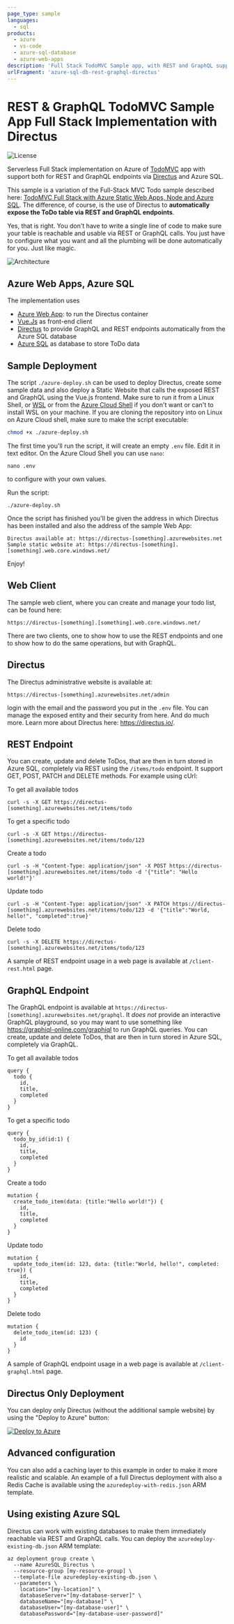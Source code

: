 ```yaml
---
page_type: sample
languages:
  - sql
products:
  - azure
  - vs-code
  - azure-sql-database
  - azure-web-apps
description: 'Full Stack TodoMVC Sample app, with REST and GraphQL support, using Directus, Azure Web Apps, Vue.Js and Azure SQL'
urlFragment: 'azure-sql-db-rest-graphql-directus'
---
```


<!--
Guidelines on README format: https://review.docs.microsoft.com/help/onboard/admin/samples/concepts/readme-template?branch=master

Guidance on onboarding samples to docs.microsoft.com/samples: https://review.docs.microsoft.com/help/onboard/admin/samples/process/onboarding?branch=master

Taxonomies for products and languages: https://review.docs.microsoft.com/new-hope/information-architecture/metadata/taxonomies?branch=master
-->

# REST & GraphQL TodoMVC Sample App Full Stack Implementation with Directus

![License](https://img.shields.io/badge/license-MIT-green.svg)

Serverless Full Stack implementation on Azure of [TodoMVC](http://todomvc.com/) app with support both for REST and GraphQL endpoints via [Directus](https://directus.io/) and Azure SQL.

This sample is a variation of the Full-Stack MVC Todo sample described here: [TodoMVC Full Stack with Azure Static Web Apps, Node and Azure SQL](https://devblogs.microsoft.com/azure-sql/todomvc-full-stack-with-azure-static-web-apps-node-and-azure-sql/). The difference, of course, is the use of Directus to **automatically expose the ToDo table via REST and GraphQL endpoints**.

Yes, that is right. You don't have to write a single line of code to make sure your table is reachable and usable via REST or GraphQL calls. You just have to configure what you want and all the plumbing will be done automatically for you. Just like magic.

![Architecture](./assets/architecture.png)

## Azure Web Apps, Azure SQL

The implementation uses

- [Azure Web App](https://docs.microsoft.com/en-us/azure/app-service/tutorial-custom-container?pivots=container-linux/): to run the Directus container 
- [Vue.Js](https://vuejs.org/) as front-end client
- [Directus](https://directus.io/) to provide GraphQL and REST endpoints automatically from the Azure SQL database
- [Azure SQL](https://azure.microsoft.com/en-us/services/sql-database/) as database to store ToDo data


## Sample Deployment 

The script `./azure-deploy.sh` can be used to deploy Directus, create some sample data and also deploy a Static Website that calls the exposed REST and GraphQL using the Vue.js frontend. Make sure to run it from a Linux Shell, or [WSL](https://docs.microsoft.com/en-us/windows/wsl/install) or from the [Azure Cloud Shell](https://docs.microsoft.com/en-us/azure/cloud-shell/overview) if you don't want or can't to install WSL on your machine. 
If you are cloning the repository into on Linux on Azure Cloud shell, make sure to make the script executable:

```sh
chmod +x ./azure-deploy.sh
```

The first time you'll run the script, it will create an empty `.env` file. Edit it in text editor. On the Azure Cloud Shell you can use `nano`:

```
nano .env
```

to configure with your own values. 

Run the script:

```
./azure-deploy.sh
```

Once the script has finished you'll be given the address in which Directus has been installed and also the address of the sample Web App:

```
Directus available at: https://directus-[something].azurewebsites.net
Sample static website at: https://directus-[something].[something].web.core.windows.net/
```

Enjoy!

## Web Client

The sample web client, where you can create and manage your todo list, can be found here:

```
https://directus-[something].[something].web.core.windows.net/
```

There are two clients, one to show how to use the REST endpoints and one to show how to do the same operations, but with GraphQL.

##  Directus

The Directus administrative website is available at:

```
https://directus-[something].azurewebsites.net/admin
```

login with the email and the password you put in the `.env` file. You can manage the exposed entity and their security from here. And do much more. Learn more about Directus here: https://directus.io/.

## REST Endpoint

You can create, update and delete ToDos, that are then in turn stored in Azure SQL, completely via REST using the `/items/todo` endpoint. It support GET, POST, PATCH and DELETE methods. For example using cUrl:

To get all available todos

```
curl -s -X GET https://directus-[something].azurewebsites.net/items/todo
```

To get a specific todo

```
curl -s -X GET https://directus-[something].azurewebsites.net/items/todo/123
```

Create a todo

```
curl -s -H "Content-Type: application/json" -X POST https://directus-[something].azurewebsites.net/items/todo -d '{"title": "Hello world!"}'
```

Update todo

```
curl -s -H "Content-Type: application/json" -X PATCH https://directus-[something].azurewebsites.net/items/todo/123 -d '{"title":"World, hello!", "completed":true}'
```

Delete todo

```
curl -s -X DELETE https://directus-[something].azurewebsites.net/items/todo/123 
```

A sample of REST endpoint usage in a web page is available at `/client-rest.html` page.

## GraphQL Endpoint

The GraphQL endpoint is available at `https://directus-[something].azurewebsites.net/graphql`. It *does not* provide an interactive GraphQL playground, so you may want to use something like https://graphiql-online.com/graphiql to run GraphQL queries. You can create, update and delete ToDos, that are then in turn stored in Azure SQL, completely via GraphQL.

To get all available todos
```
query {
  todo {
    id,
    title,
    completed
  }
}
```

To get a specific todo
```
query {
  todo_by_id(id:1) {
    id,
    title,
    completed
  }
}
```

Create a todo
```
mutation {
  create_todo_item(data: {title:"Hello world!"}) {
    id,
    title,
    completed
  }
}
```

Update todo
```
mutation {
  update_todo_item(id: 123, data: {title:"World, hello!", completed: true}) {
    id,
    title,
    completed
  }
}
```

Delete todo
```
mutation {
  delete_todo_item(id: 123) {
    id
  }
}
```

A sample of GraphQL endpoint usage in a web page is available at `/client-graphql.html` page.

## Directus Only Deployment

You can deploy only Directus (without the additional sample website) by using the "Deploy to Azure" button:

[![Deploy to Azure](https://aka.ms/deploytoazurebutton)](https%3A%2F%2Fraw.githubusercontent.com%2FAzure-Samples%2Fazure-sql-db-rest-graphql-directus%2Fmain%2Fazuredeploy.json)

## Advanced configuration

You can also add a caching layer to this example in order to make it more realistic and scalable. An example of a full Directus deployment with also a Redis Cache is available using the `azuredeploy-with-redis.json` ARM template.

## Using existing Azure SQL

Directus can work with existing databases to make them immediately reachable via REST and GraphQL calls. You can deploy the `azuredeploy-existing-db.json` ARM template:

```
az deployment group create \
  --name AzureSQL_Directus \
  --resource-group [my-resource-group] \
  --template-file azuredeploy-existing-db.json \
  --parameters \
    location="[my-location]" \
    databaseServer="[my-database-server]" \
    databaseName="[my-database]" \
    databaseUser="[my-database-user]" \
    databasePassword="[my-database-user-password]"     
```

